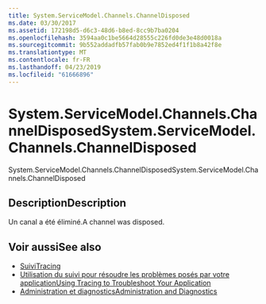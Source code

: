 ```yaml
---
title: System.ServiceModel.Channels.ChannelDisposed
ms.date: 03/30/2017
ms.assetid: 172198d5-d6c3-48d6-b8ed-8cc9b7ba0204
ms.openlocfilehash: 3594aa0c1be5664d28555c226fd0de3e48d0018a
ms.sourcegitcommit: 9b552addadfb57fab0b9e7852ed4f1f1b8a42f8e
ms.translationtype: MT
ms.contentlocale: fr-FR
ms.lasthandoff: 04/23/2019
ms.locfileid: "61666896"
---
```

# <a name="systemservicemodelchannelschanneldisposed"></a><span data-ttu-id="01f88-102">System.ServiceModel.Channels.ChannelDisposed</span><span class="sxs-lookup"><span data-stu-id="01f88-102">System.ServiceModel.Channels.ChannelDisposed</span></span>
<span data-ttu-id="01f88-103">System.ServiceModel.Channels.ChannelDisposed</span><span class="sxs-lookup"><span data-stu-id="01f88-103">System.ServiceModel.Channels.ChannelDisposed</span></span>  
  
## <a name="description"></a><span data-ttu-id="01f88-104">Description</span><span class="sxs-lookup"><span data-stu-id="01f88-104">Description</span></span>  
 <span data-ttu-id="01f88-105">Un canal a été éliminé.</span><span class="sxs-lookup"><span data-stu-id="01f88-105">A channel was disposed.</span></span>  
  
## <a name="see-also"></a><span data-ttu-id="01f88-106">Voir aussi</span><span class="sxs-lookup"><span data-stu-id="01f88-106">See also</span></span>

- [<span data-ttu-id="01f88-107">Suivi</span><span class="sxs-lookup"><span data-stu-id="01f88-107">Tracing</span></span>](../../../../../docs/framework/wcf/diagnostics/tracing/index.md)
- [<span data-ttu-id="01f88-108">Utilisation du suivi pour résoudre les problèmes posés par votre application</span><span class="sxs-lookup"><span data-stu-id="01f88-108">Using Tracing to Troubleshoot Your Application</span></span>](../../../../../docs/framework/wcf/diagnostics/tracing/using-tracing-to-troubleshoot-your-application.md)
- [<span data-ttu-id="01f88-109">Administration et diagnostics</span><span class="sxs-lookup"><span data-stu-id="01f88-109">Administration and Diagnostics</span></span>](../../../../../docs/framework/wcf/diagnostics/index.md)
